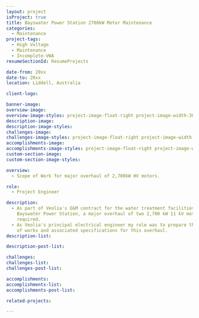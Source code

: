 ```yaml
---
layout: project
isProject: true
title: Bayswater Power Station 2700kW Motor Maintenance
categories:
  - Maintenance
project-tags:
  - High Voltage
  - Maintenance
  - Incomplete-VWA
resumeSectionId: ResumeProjects

date-from: 20xx
date-to: 20xx
location: Liddell, Australia

client-logo:

banner-image:
overview-image:
overview-image-styles: project-image-float-right project-image-width-30
description-image:
description-image-styles:
challenges-image:
challenges-image-styles: project-image-float-right project-image-width-40
accomplishments-image:
accomplishments-image-styles: project-image-float-right project-image-width-40
custom-section-image:
custom-section-image-styles:

overview:
  - Scope of Work for major overhaul of 2,700kW HV motors.

role:
  - Project Engineer

description:
  - As part of Veolia's O&M contract for the water treatment facilities at the
    Bayswater Power Station, a major overhaul of two 2,700 kW 11 kV motors was
    required.
  - As Veolia's principal electrical engineer my role was to prepare the scope
    of works and associated specifications for this overhaul.
description-list:

description-post-list:

challenges:
challenges-list:    
challenges-post-list:    

accomplishments:
accomplishments-list:    
accomplishments-post-list:    

related-projects:

---
```

